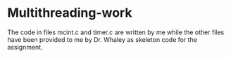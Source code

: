 # Multithreading-work
The code in files mcint.c and timer.c are written by me while the other files have been provided to me by Dr. Whaley
as skeleton code for the assignment.
